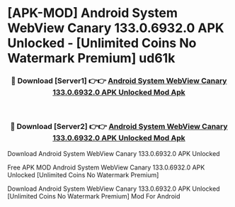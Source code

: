# [APK-MOD] Android System WebView Canary 133.0.6932.0 APK Unlocked - [Unlimited Coins No Watermark Premium] ud61k



<div align="center">
<h3>🔴 Download [Server1] 👉👉 <a href="https://momento.my/?title=Android_System_WebView_Canary_133.0.6932.0_APK_Unlocked">Android System WebView Canary 133.0.6932.0 APK Unlocked Mod Apk</a></h3><br>

<h3>🔴 Download [Server2] 👉👉 <a href="https://momento.my/?title=Android_System_WebView_Canary_133.0.6932.0_APK_Unlocked">Android System WebView Canary 133.0.6932.0 APK Unlocked Mod Apk</a></h3>
</div>



Download Android System WebView Canary 133.0.6932.0 APK Unlocked 

Free APK MOD Android System WebView Canary 133.0.6932.0 APK Unlocked [Unlimited Coins No Watermark Premium]

Download Android System WebView Canary 133.0.6932.0 APK Unlocked [Unlimited Coins No Watermark Premium] Mod For Android
